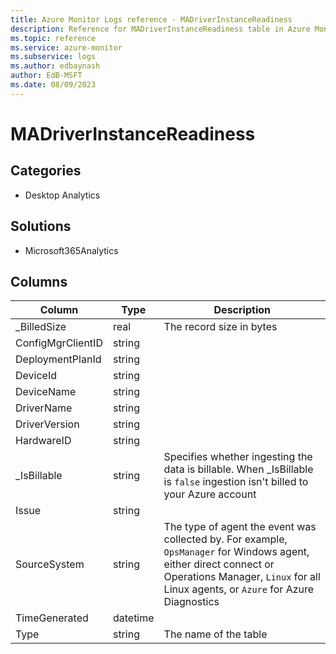 ```yaml
---
title: Azure Monitor Logs reference - MADriverInstanceReadiness
description: Reference for MADriverInstanceReadiness table in Azure Monitor Logs.
ms.topic: reference
ms.service: azure-monitor
ms.subservice: logs
ms.author: edbaynash
author: EdB-MSFT
ms.date: 08/09/2023
---
```


# MADriverInstanceReadiness



## Categories

- Desktop Analytics
## Solutions

- Microsoft365Analytics




## Columns

| Column | Type | Description |
|---|---|---|
| _BilledSize | real | The record size in bytes |
| ConfigMgrClientID | string |   |
| DeploymentPlanId | string |   |
| DeviceId | string |   |
| DeviceName | string |   |
| DriverName | string |   |
| DriverVersion | string |   |
| HardwareID | string |   |
| _IsBillable | string | Specifies whether ingesting the data is billable. When _IsBillable is `false` ingestion isn't billed to your Azure account |
| Issue | string |   |
| SourceSystem | string | The type of agent the event was collected by. For example, `OpsManager` for Windows agent, either direct connect or Operations Manager, `Linux` for all Linux agents, or `Azure` for Azure Diagnostics |
| TimeGenerated | datetime |   |
| Type | string | The name of the table |
